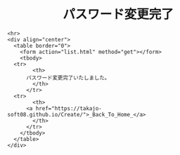 
<html><head>
    <meta http-equiv="content-type" content="text/html; charset=utf-8">
    <title>SignUpSuccessful (Book Management)</title>
  </head>

  <body>
    <div align="center">
      <h1>パスワード変更完了</h1>
    </div>
    
    <hr>
    <div align="center">
      <table border="0">
        <form action="list.html" method="get"></form>
        <tbody>
	  <tr>
            <th>
	      パスワード変更完了いたしました。
            </th>
          </tr>
	  <tr>
            <th>
	      <a href="https://takajo-soft08.github.io/Create/">_Back_To_Home_</a>
            </th>
          </tr>
        </tbody>
      </table>
    </div>
</body></html>


<!--
      <p>You’ve successfully registered.</p>
      <p></p>
      <p><a href="https://takajo-soft08.github.io/Create/">_Back_To_Home_</a></p>  
-->
